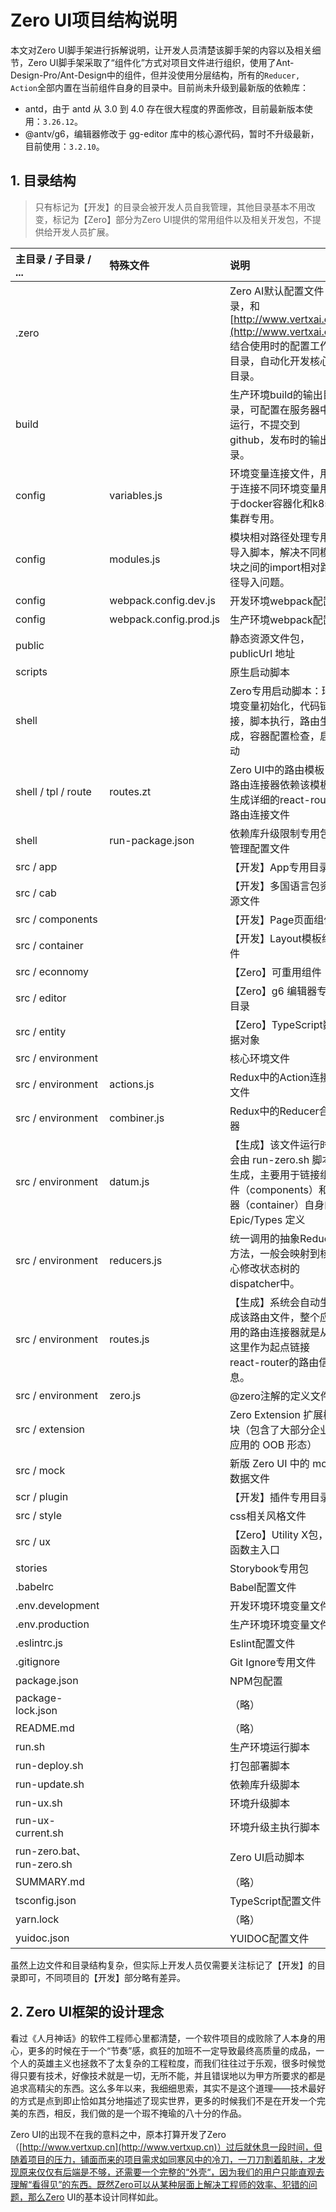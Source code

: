 # Zero UI项目结构说明

本文对Zero UI脚手架进行拆解说明，让开发人员清楚该脚手架的内容以及相关细节，Zero UI脚手架采取了“组件化”方式对项目文件进行组织，使用了Ant-Design-Pro/Ant-Design中的组件，但并没使用分层结构，所有的`Reducer, Action`全部内置在当前组件自身的目录中。目前尚未升级到最新版的依赖库：

* antd，由于 antd 从 3.0 到 4.0 存在很大程度的界面修改，目前最新版本使用：`3.26.12`。
* @antv/g6，编辑器修改于 gg-editor 库中的核心源代码，暂时不升级最新，目前使用：`3.2.10`。

## 1. 目录结构

> 只有标记为【开发】的目录会被开发人员自我管理，其他目录基本不用改变，标记为【Zero】部分为Zero UI提供的常用组件以及相关开发包，不提供给开发人员扩展。

| 主目录 / 子目录 / ... | 特殊文件 | 说明 |
| :--- | :--- | :--- |
| .zero |  | Zero AI默认配置文件目录，和 [http://www.vertxai.cn](http://www.vertxai.cn) 结合使用时的配置工作目录，自动化开发核心目录。 |
| build |  | 生产环境build的输出目录，可配置在服务器中运行，不提交到 github，发布时的输出目录。 |
| config | variables.js | 环境变量连接文件，用于连接不同环境变量用于docker容器化和k8s集群专用。 |
| config | modules.js | 模块相对路径处理专用导入脚本，解决不同模块之间的import相对路径导入问题。 |
| config | webpack.config.dev.js | 开发环境webpack配置 |
| config | webpack.config.prod.js | 生产环境webpack配置 |
| public |  | 静态资源文件包，publicUrl 地址 |
| scripts |  | 原生启动脚本 |
| shell |  | Zero专用启动脚本：环境变量初始化，代码链接，脚本执行，路由生成，容器配置检查，启动 |
| shell / tpl / route | routes.zt | Zero UI中的路由模板，路由连接器依赖该模板生成详细的react-router路由连接文件 |
| shell | run-package.json | 依赖库升级限制专用包管理配置文件 |
| src / app |  | 【开发】App专用目录 |
| src / cab |  | 【开发】多国语言包资源文件 |
| src / components |  | 【开发】Page页面组件 |
| src / container |  | 【开发】Layout模板组件 |
| src / econnomy |  | 【Zero】可重用组件 |
| src / editor |  | 【Zero】g6 编辑器专用目录 |
| src / entity |  | 【Zero】TypeScript数据对象 |
| src / environment |  | 核心环境文件 |
| src / environment | actions.js | Redux中的Action连接文件 |
| src / environment | combiner.js | Redux中的Reducer合并器 |
| src / environment | datum.js | 【生成】该文件运行时会由 run-zero.sh 脚本生成，主要用于链接组件（components）和容器（container）自身的 Epic/Types 定义 |
| src / environment | reducers.js | 统一调用的抽象Reducer方法，一般会映射到核心修改状态树的dispatcher中。 |
| src / environment | routes.js | 【生成】系统会自动生成该路由文件，整个应用的路由连接器就是从这里作为起点链接 react-router的路由信息。 |
| src / environment | zero.js | @zero注解的定义文件 |
| src / extension |  | Zero Extension 扩展模块（包含了大部分企业应用的 OOB 形态） |
| src / mock |  | 新版 Zero UI 中的 mock 数据文件 |
| scr / plugin |  | 【开发】插件专用目录 |
| src / style |  | css相关风格文件 |
| src / ux |  | 【Zero】Utility X包，纯函数主入口 |
| stories |  | Storybook专用包 |
| .babelrc |  | Babel配置文件 |
| .env.development |  | 开发环境环境变量文件 |
| .env.production |  | 生产环境环境变量文件 |
| .eslintrc.js |  | Eslint配置文件 |
| .gitignore |  | Git Ignore专用文件 |
| package.json |  | NPM包配置 |
| package-lock.json |  | （略） |
| README.md |  | （略） |
| run.sh |  | 生产环境运行脚本 |
| run-deploy.sh |  | 打包部署脚本 |
| run-update.sh |  | 依赖库升级脚本 |
| run-ux.sh |  | 环境升级脚本 |
| run-ux-current.sh |  | 环境升级主执行脚本 |
| run-zero.bat、run-zero.sh |  | Zero UI启动脚本 |
| SUMMARY.md |  | （略） |
| tsconfig.json |  | TypeScript配置文件 |
| yarn.lock |  | （略） |
| yuidoc.json |  | YUIDOC配置文件 |

虽然上边文件和目录结构复杂，但实际上开发人员仅需要关注标记了【开发】的目录即可，不同项目的【开发】部分略有差异。

## 2. Zero UI框架的设计理念

看过《人月神话》的软件工程师心里都清楚，一个软件项目的成败除了人本身的用心，更多的时候在于一个“节奏”感，疯狂的加班不一定导致最终高质量的成品，一个人的英雄主义也拯救不了太复杂的工程粒度，而我们往往过于乐观，很多时候觉得只要有技术，好像技术就是一切，无所不能，并且错误地以为甲方所要求的都是追求高精尖的东西。这么多年以来，我细细思索，其实不是这个道理——技术最好的方式是点到即止恰如其分地描述了现实世界，更多的时候我们不是在开发一个完美的东西，相反，我们做的是一个瑕不掩瑜的八十分的作品。

Zero UI的出现不在我的意料之中，原本打算开发了Zero（[http://www.vertxup.cn](http://www.vertxup.cn)）过后就休息一段时间，但随着项目的压力，铺面而来的项目需求如同寒风中的冷刀，一刀刀割着肌肤，才发现原来仅仅有后端是不够，还需要一个完整的“外壳“，因为我们的用户只能直观去理解“看得见”的东西。既然Zero可以从某种层面上解决工程师的效率、犯错的问题，那么Zero UI的基本设计同样如此。

